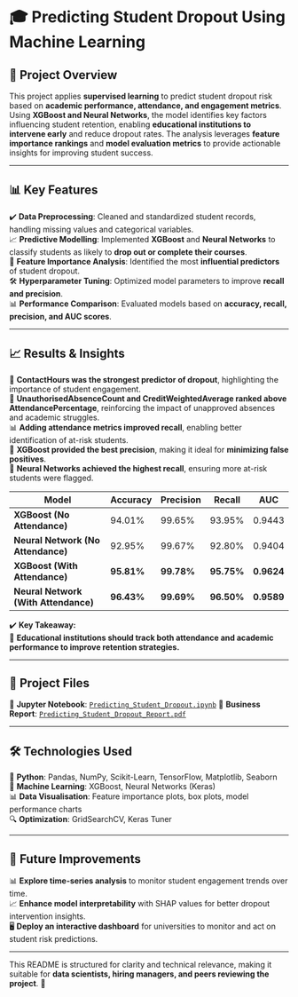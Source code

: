 # 🎓 Predicting Student Dropout Using Machine Learning

## 📌 Project Overview  

This project applies **supervised learning** to predict student dropout risk based on **academic performance, attendance, and engagement metrics**. Using **XGBoost and Neural Networks**, the model identifies key factors influencing student retention, enabling **educational institutions to intervene early** and reduce dropout rates. The analysis leverages **feature importance rankings** and **model evaluation metrics** to provide actionable insights for improving student success.  

---

## 📊 Key Features  

✔️ **Data Preprocessing**: Cleaned and standardized student records, handling missing values and categorical variables.  
📈 **Predictive Modelling**: Implemented **XGBoost** and **Neural Networks** to classify students as likely to **drop out or complete their courses**.  
📌 **Feature Importance Analysis**: Identified the most **influential predictors** of student dropout.  
🛠️ **Hyperparameter Tuning**: Optimized model parameters to improve **recall and precision**.  
📊 **Performance Comparison**: Evaluated models based on **accuracy, recall, precision, and AUC scores**.  

---

## 📈 Results & Insights  

🚀 **ContactHours was the strongest predictor of dropout**, highlighting the importance of student engagement.  
📌 **UnauthorisedAbsenceCount and CreditWeightedAverage ranked above AttendancePercentage**, reinforcing the impact of unapproved absences and academic struggles.  
📊 **Adding attendance metrics improved recall**, enabling better identification of at-risk students.  
🤖 **XGBoost provided the best precision**, making it ideal for **minimizing false positives**.  
🧠 **Neural Networks achieved the highest recall**, ensuring more at-risk students were flagged.  

| Model  | Accuracy | Precision | Recall | AUC  |  
|--------|----------|-----------|--------|--------|  
| **XGBoost (No Attendance)**  | 94.01% | 99.65% | 93.95% | 0.9443 |  
| **Neural Network (No Attendance)**  | 92.95% | 99.67% | 92.80% | 0.9404 |  
| **XGBoost (With Attendance)**  | **95.81%** | **99.78%** | **95.75%** | **0.9624** |  
| **Neural Network (With Attendance)**  | **96.43%** | **99.69%** | **96.50%** | **0.9589** |  

✔️ **Key Takeaway:**  
📌 **Educational institutions should track both attendance and academic performance to improve retention strategies.**  

---

## 📂 Project Files  

📄 **Jupyter Notebook**: [`Predicting_Student_Dropout.ipynb`](Predicting_Student_Dropout.ipynb) 
📑 **Business Report**: [`Predicting_Student_Dropout_Report.pdf`](Predicting_Student_Dropout_Report.pdf)

---

## 🛠 Technologies Used  

🐍 **Python**: Pandas, NumPy, Scikit-Learn, TensorFlow, Matplotlib, Seaborn  
🤖 **Machine Learning**: XGBoost, Neural Networks (Keras)  
📊 **Data Visualisation**: Feature importance plots, box plots, model performance charts  
🔍 **Optimization**: GridSearchCV, Keras Tuner  

---

## 🔮 Future Improvements  

📊 **Explore time-series analysis** to monitor student engagement trends over time.  
📈 **Enhance model interpretability** with SHAP values for better dropout intervention insights.  
🖥️ **Deploy an interactive dashboard** for universities to monitor and act on student risk predictions.  

---

This README is structured for clarity and technical relevance, making it suitable for **data scientists, hiring managers, and peers reviewing the project**. 🚀  


